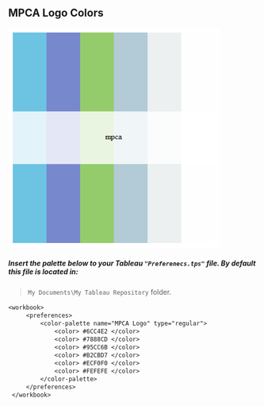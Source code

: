 ## MPCA Logo Colors

![MPCA Logo](images\mpca_colors.png)

##### Insert the palette below to your Tableau `"Preferenecs.tps"` file.  By default this file is located in:  
> `My Documents\My Tableau Repository` folder.

```{}
<workbook> 
	 <preferences>
         <color-palette name="MPCA Logo" type="regular"> 
			 <color> #6CC4E2 </color> 
			 <color> #7888CD </color> 
			 <color> #95CC6B </color> 
			 <color> #B2CBD7 </color> 
			 <color> #ECF0F0 </color> 
			 <color> #FEFEFE </color> 
		 </color-palette> 
	 </preferences> 
 </workbook>
 ```
